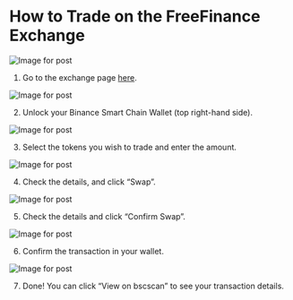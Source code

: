 # How to Trade on the FreeFinance Exchange

![Image for post](https://miro.medium.com/max/1400/0*C0Ng5_d1hK28qMMh)

1. Go to the exchange page [here](https://exchange.pancakeswap.finance/#/swap).



![Image for post](https://miro.medium.com/max/512/0*roteFKZKRqO-IWYU)

2. Unlock your Binance Smart Chain Wallet \(top right-hand side\).



![Image for post](https://miro.medium.com/max/1400/0*H5TedYqYQFb5oiO0)

3. Select the tokens you wish to trade and enter the amount.



![Image for post](https://miro.medium.com/max/1400/0*AgCzp3NqkIudgyWQ)

4. Check the details, and click “Swap”.



![Image for post](https://miro.medium.com/max/1400/0*qmhlA7jFOwtIKJ8t)

5. Check the details and click “Confirm Swap”.



![Image for post](https://miro.medium.com/max/1400/0*CMDlQd_FEWa6koea)

6. Confirm the transaction in your wallet.



![Image for post](https://miro.medium.com/max/1400/0*wHVyuL-WED_T3wiZ)

7. Done! You can click “View on bscscan” to see your transaction details.

